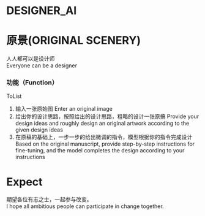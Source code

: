 # DESIGNER_AI
# 原景(ORIGINAL SCENERY)
人人都可以是设计师  
Everyone can be a designer

### 功能（Function）
  ToList
  1. 输入一张原始图  Enter an original image
  2. 给出你的设计思路，按照给出的设计思路，粗略的设计一张原搞  Provide your design ideas and roughly design an original artwork according to the given design ideas
  3. 在原稿的基础上，一步一步的给出微调的指令，模型根据你的指令完成设计  Based on the original manuscript, provide step-by-step instructions for fine-tuning, and the model completes the design according to your instructions
     
  







# Expect
期望各位有志之士，一起参与改变。  
I hope all ambitious people can participate in change together.
